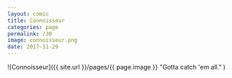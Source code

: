 ```yaml
---
layout: comic
title: Connoisseur
categories: page
permalink: /30
image: connoisseur.png
date: 2017-11-29
---
```


![Connoisseur]({{ site.url }}/pages/{{ page.image }} "Gotta catch 'em all." )